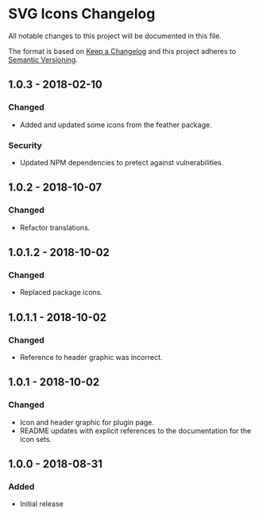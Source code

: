 # SVG Icons Changelog

All notable changes to this project will be documented in this file.

The format is based on [Keep a Changelog](http://keepachangelog.com/) and this project adheres to [Semantic Versioning](http://semver.org/).

## 1.0.3 - 2018-02-10

### Changed

-   Added and updated some icons from the feather package.

### Security

-   Updated NPM dependencies to pretect against vulnerabilities.

## 1.0.2 - 2018-10-07

### Changed

-   Refactor translations.

## 1.0.1.2 - 2018-10-02

### Changed

-   Replaced package icons.

## 1.0.1.1 - 2018-10-02

### Changed

-   Reference to header graphic was incorrect.

## 1.0.1 - 2018-10-02

### Changed

-   Icon and header graphic for plugin page.
-   README updates with explicit references to the documentation for the icon sets.

## 1.0.0 - 2018-08-31

### Added

-   Initial release
